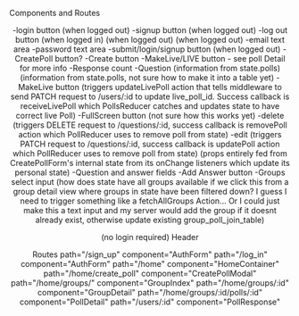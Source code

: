 Components and Routes

<HomeContainer>
  <Header>
    -login button (when logged out)
    -signup button (when logged out)
    -log out button (when logged in)
    <SplashView> (when logged out)
      <AuthForm> (when logged out)
        -email text area
        -password text area
        -submit/login/signup button
      <InfoGraphic> (when logged out)
      -CreatePoll button?

  <Sidebar>
    -Create button
    <GroupsIndexSidebar>

  <MainView>
    <GroupIndex>
      <GroupDetail>
        <PollItem>
          -MakeLive/LIVE button - see poll Detail for more info
          -Response count
        <PollDetail>
          -Question (information from state.polls)
          <AnswersGraphic> (information from state.polls, not sure how to make it into a table yet)
          -MakeLive button (triggers updateLivePoll action that tells middleware to send PATCH request to /users/:id to update live_poll_id. Success callback is receiveLivePoll which PollsReducer catches and updates state to have correct live Poll)
          -FullScreen button (not sure how this works yet)
        <PollsTools>
          -delete (triggers DELETE request to /questions/:id, success callback is removePoll action which PollReducer uses to remove poll from state)
          -edit (triggers PATCH request to /questions/:id, success callback is updatePoll action which PollReducer uses to remove poll from state)
    <CreatePollModal>
      <CreatePollForm>
        <PollDetailGraphic> (props entirely fed from CreatePollForm's internal state from its onChange listeners which update its personal state)
        -Question and answer fields
        -Add Answer button
        -Groups select input (how does state have all groups available if we click this from a group detail view where groups in state have been filtered down? I guess I need to trigger something like a fetchAllGroups Action... Or I could just make this a text input and my server would add the group if it doesnt already exist, otherwise update existing group_poll_join_table)

<PollResponse> (no login required)
  Header
  <PollResponseForm>





Routes
  path="/sign_up" component="AuthForm"
  path="/log_in" component="AuthForm"
  path="/home" component="HomeContainer"
    path="/home/create_poll" component="CreatePollModal"
    path="/home/groups/" component="GroupIndex"
      path="/home/groups/:id" component="GroupDetail"
      path="/home/groups/:id/polls/:id" component="PollDetail"
  path="/users/:id" component="PollResponse"
